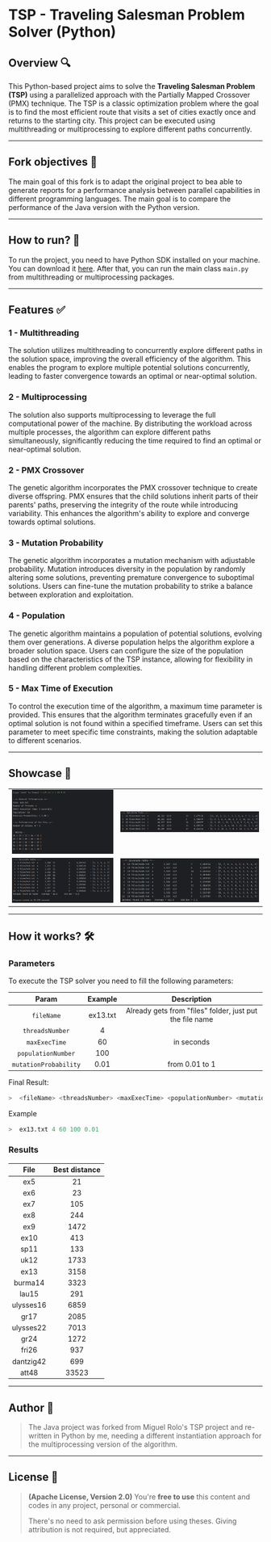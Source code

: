 # TSP - Traveling Salesman Problem Solver (Python)

## Overview 🔍

This Python-based project aims to solve the **Traveling Salesman Problem (TSP)** using a parallelized approach with the Partially Mapped Crossover (PMX) technique. The TSP is a classic optimization problem where the goal is to find the most efficient route that visits a set of cities exactly once and returns to the starting city.
This project can be executed using multithreading or multiprocessing to explore different paths concurrently.

---

## Fork objectives 🚀

The main goal of this fork is to adapt the original project to bea able to generate reports for a performance analysis between parallel capabilities in different programming languages. The main goal is to compare the performance of the Java version with the Python version.

---

## How to run? 🏃

To run the project, you need to have Python SDK installed on your machine. You can download it [here](https://www.python.org/downloads/).
After that, you can run the main class ```main.py``` from multithreading or multiprocessing packages.

---

## Features ✅

### 1 - Multithreading

The solution utilizes multithreading to concurrently explore different paths in the solution space, improving the overall efficiency of the algorithm. This enables the program to explore multiple potential solutions concurrently, leading to faster convergence towards an optimal or near-optimal solution.

### 2 - Multiprocessing

The solution also supports multiprocessing to leverage the full computational power of the machine. By distributing the workload across multiple processes, the algorithm can explore different paths simultaneously, significantly reducing the time required to find an optimal or near-optimal solution.

### 2 - PMX Crossover

The genetic algorithm incorporates the PMX crossover technique to create diverse offspring. PMX ensures that the child solutions inherit parts of their parents' paths, preserving the integrity of the route while introducing variability. This enhances the algorithm's ability to explore and converge towards optimal solutions.

### 3 - Mutation Probability

The genetic algorithm incorporates a mutation mechanism with adjustable probability. Mutation introduces diversity in the population by randomly altering some solutions, preventing premature convergence to suboptimal solutions. Users can fine-tune the mutation probability to strike a balance between exploration and exploitation.

### 4 - Population

The genetic algorithm maintains a population of potential solutions, evolving them over generations. A diverse population helps the algorithm explore a broader solution space. Users can configure the size of the population based on the characteristics of the TSP instance, allowing for flexibility in handling different problem complexities.

### 5 - Max Time of Execution

To control the execution time of the algorithm, a maximum time parameter is provided. This ensures that the algorithm terminates gracefully even if an optimal solution is not found within a specified timeframe. Users can set this parameter to meet specific time constraints, making the solution adaptable to different scenarios.

---

## Showcase 🔭

|                                   |                                     |
|:---------------------------------:|:-----------------------------------:|
| ![Start](./assets/showcase/1.png) | ![Choice1](./assets/showcase/3.png) |
| ![Start](./assets/showcase/2.png) | ![Choice1](./assets/showcase/4.png) |

---

## How it works? 🛠️

### Parameters

To execute the TSP solver you need to fill the following parameters:

|           Param           | Example  |                       Description                        |
|:-------------------------:|:--------:|:--------------------------------------------------------:| 
|      ```fileName```       | ex13.txt | Already gets from "files" folder, just put the file name |
|    ```threadsNumber```    |    4     |                                                          |
|     ```maxExecTime```     |    60    |                        in seconds                        |
|  ```populationNumber```   |   100    |                                                          |
| ```mutationProbability``` |   0.01   |                      from 0.01 to 1                      |

Final Result:
```Python
>  <fileName> <threadsNumber> <maxExecTime> <populationNumber> <mutationProbability> 
```
Example
```Python
>  ex13.txt 4 60 100 0.01 
```

### Results
|   File    | Best distance |
|:---------:|:-------------:|
|    ex5    |      21       |
|    ex6    |      23       |
|    ex7    |      105      |
|    ex8    |      244      |
|    ex9    |     1472      |
|   ex10    |      413      |
|   sp11    |      133      |
|   uk12    |     1733      |
|   ex13    |     3158      |
|  burma14  |     3323      |
|   lau15   |      291      |
| ulysses16 |     6859      |
|   gr17    |     2085      |
| ulysses22 |     7013      |
|   gr24    |     1272      |
|   fri26   |      937      |
| dantzig42 |      699      |
|   att48   |     33523     |


---

## Author 🤝

> The Java project was forked from Miguel Rolo's TSP project and re-written in Python by me, needing a different instantiation approach for the multiprocessing version of the algorithm.

---

## License 🪪

> **(Apache License, Version 2.0)** You're **free to use** this content and codes in any project, personal or commercial.
>
> There's no need to ask permission before using theses. Giving attribution is not required, but appreciated.